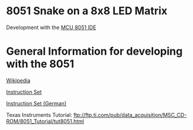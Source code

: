 # 8051 Snake on a 8x8 LED Matrix
Development with the [MCU 8051 IDE](https://sourceforge.net/projects/mcu8051ide/)

# General Information for developing with the 8051
[Wikipedia](https://en.wikipedia.org/wiki/Intel_MCS-51)

[Instruction Set](https://www.win.tue.nl/~aeb/comp/8051/set8051.html)

[Instruction Set (German)](http://www.global.hs-mittweida.de/~mcls/deutsch/helpsys/t_as2.htm)

Texas Instruments Tutorial: ftp://ftp.ti.com/pub/data_acquisition/MSC_CD-ROM/8051_Tutorial/tut8051.html
